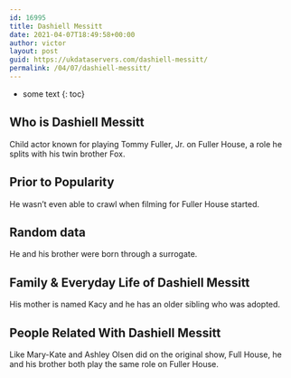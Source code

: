 ```yaml
---
id: 16995
title: Dashiell Messitt
date: 2021-04-07T18:49:58+00:00
author: victor
layout: post
guid: https://ukdataservers.com/dashiell-messitt/
permalink: /04/07/dashiell-messitt/
---
```


* some text
{: toc}


## Who is Dashiell Messitt



Child actor known for playing Tommy Fuller, Jr. on Fuller House, a role he splits with his twin brother Fox.

                
                
                
## Prior to Popularity



He wasn&#8217;t even able to crawl when filming for Fuller House started.

                
                
                
## Random data



He and his brother were born through a surrogate.

                
                
                
## Family & Everyday Life of Dashiell Messitt



His mother is named Kacy and he has an older sibling who was adopted.

                
                
                
## People Related With Dashiell Messitt



Like Mary-Kate and Ashley Olsen did on the original show, Full House, he and his brother both play the same role on Fuller House. 

                
              
            
          
          
          